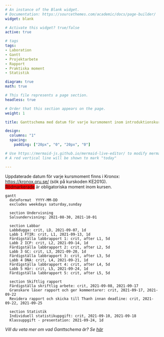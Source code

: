 ```yaml
---
# An instance of the Blank widget.
# Documentation: https://sourcethemes.com/academic/docs/page-builder/
widget: blank

# Activate this widget? true/false
active: true

# tags
tags:
- Laboration
- Gantt
- Projektarbete
- Rapport
- Praktiska moment
- Statistik

diagram: true
math: true

# This file represents a page section.
headless: true

# Order that this section appears on the page.
weight: 1

title: Ganttschema med datum för varje kursmoment inom introduktionskursen

design:
  columns: "1"
  spacing:
    padding: ["20px", "0", "20px", "0"]

# Use https://mermaid-js.github.io/mermaid-live-editor/ to modify mermaid gantt
# A red vertical line will be shown to mark "today"

---
```


Uppdaterade datum för varje kursmoment finns i Kronox: https://kronox.oru.se/ (sök på kurskoden KE201G). <br>
<span style="background-color: #FF0000">Rödmarkerade</span> är obligatoriska moment inom kursen.


```mermaid
gantt
  dateFormat  YYYY-MM-DD
  excludes weekdays saturday,sunday
  
  section Undervisning
  Salsundervisning: 2021-08-30, 2021-10-01
  
  section Labbar
  Labbdugga: crit, LD, 2021-09-07, 1d
  Labb 1 FTIR: crit, L1, 2021-09-13, 1d
  Färdigställa labbrapport 1: crit, after L1, 5d
  Labb 2 ICP: crit, L2, 2021-09-14, 1d
  Färdigställa labbrapport 2: crit, after L2, 5d
  Labb 3 GC: crit, L3, 2021-09-20, 1d
  Färdigställa labbrapport 3: crit, after L3, 5d
  Labb 4 DNA: crit, L4, 2021-09-21, 1d
  Färdigställa labbrapport 4: crit, after L4, 5d
  Labb 5 Hår: crit, L5, 2021-09-24, 1d 
  Färdigställa labbrapport 5: crit, after L5, 5d
  
  section Skiftlig rapport
  Färdigställa skriftlig arbete: crit, 2021-09-08, 2021-09-17
  Granskare läser rapport och ger kommentarer: crit, 2021-09-17, 2021-09-22
  Revidera rapport och skicka till Thanh innan deadline: crit, 2021-09-22, 2021-09-25  
  
  section Statistik
  Individuell statistikuppgift: crit, 2021-09-10, 2021-09-18
  Klassuppgift - presentation: 2021-09-24, 1d
```
_Vill du veta mer om vad Ganttschema är? Se [här](https://sv.wikipedia.org/wiki/Gantt-schema)_
<br><br><br>